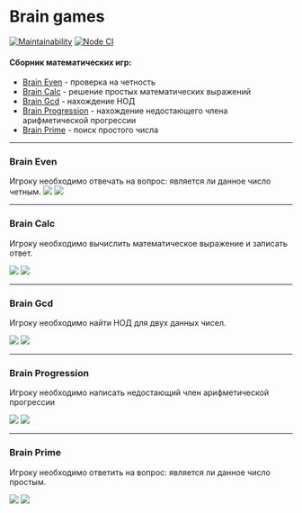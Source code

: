 # Brain games

[![Maintainability](https://api.codeclimate.com/v1/badges/a99a88d28ad37a79dbf6/maintainability)](https://codeclimate.com/github/codeclimate/codeclimate/maintainability)
[![Node CI](https://github.com/alexSmkh/frontend-project-lvl1/workflows/Node%20CI/badge.svg)](https://github.com/alexSmkh/frontend-project-lvl1/actions)

#### Сборник математических игр:

- [Brain Even](#brain-even) - проверка на четность
- [Brain Calc](#brain-calc) - решение простых математических выражений
- [Brain Gcd](#brain-gcd) - нахождение НОД
- [Brain Progression](#brain-progression) - нахождение недостающего члена арифметической прогрессии
- [Brain Prime](#brain-prime) - поиск простого числа

---

### Brain Even

Игроку необходимо отвечать на вопрос: является ли данное число четным.
![](gif_samples/brain-even-win.gif)
![](gif_samples/brain-even-lost.gif)

---

### Brain Calc

Игроку необходимо вычислить математическое выражение и записать ответ.

![](gif_samples/brain-calc-win.gif)
![](gif_samples/brain-calc-lost.gif)

---

### Brain Gcd

Игроку необходимо найти НОД для двух данных чисел.

![](gif_samples/brain-gcd-win.gif)
![](gif_samples/brain-gcd-lost.gif)

---

### Brain Progression

Игроку необходимо написать недостающий член арифметической прогрессии

![](gif_samples/brain-prog-win.gif)
![](gif_samples/brain-prog-lost.gif)

---

### Brain Prime

Игроку необходимо ответить на вопрос: является ли данное число простым.

![](gif_samples/brain-prime-win.gif)
![](gif_samples/brain-prime-lost.gif)

